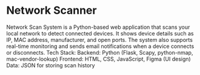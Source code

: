 # Network Scanner
Network Scan System is a Python-based web application that scans your local network to detect connected devices. It shows device details such as IP, MAC address, manufacturer, and open ports. The system also supports real-time monitoring and sends email notifications when a device connects or disconnects.  Tech Stack:  Backend: Python (Flask, Scapy, python-nmap, mac-vendor-lookup)  Frontend: HTML, CSS, JavaScript, Figma (UI design)  Data: JSON for storing scan history
